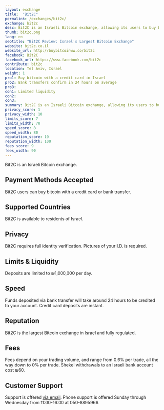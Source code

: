 ```yaml
---
layout: exchange
title:  "Bit2C"
permalink: /exchanges/bit2c/
exchange: bit2c
desc: Bit2C is an Israeli Bitcoin exchange, allowing its users to buy bitcoin via local bank transfer or credit card. 
thumb: bit2c.png
lang: en
seotitle: "Bit2C Review: Israel's Largest Bitcoin Exchange"
website: bit2c.co.il
website_url: http://buybitcoinww.co/bit2c
facebook: Bit2C
facebook_url: https://www.facebook.com/bit2c
contribute: bit2c
location: Tel Aviv, Israel
weight: 1
pro1: Buy bitcoin with a credit card in Israel
pro2: Bank transfers confirm in 24 hours on average
pro3: 
con1: Limited liquidity
con2: 
con3:
summary: Bit2C is an Israeli Bitcoin exchange, allowing its users to buy bitcoin via local bank transfer or credit card.  
privacy_score: 1
privacy_width: 10
limits_score: 7
limits_width: 70
speed_score: 8
speed_width: 80
reputation_score: 10
reputation_width: 100
fees_score: 9
fees_width: 90
---
```

Bit2C is an Israeli Bitcoin exchange.

## Payment Methods Accepted
Bit2C users can buy bitcoin with a credit card or bank transfer. 

## Supported Countries
Bit2C is available to residents of Israel. 

## Privacy
Bit2C requires full identity verification. Pictures of your I.D. is required. 

## Limits & Liquidity
Deposits are limited to ₪1,000,000 per day.  

## Speed
Funds deposited via bank transfer will take around 24 hours to be credited to your account. Credit card deposits are instant.  

## Reputation
Bit2C is the largest Bitcoin exchange in Israel and fully regulated. 

## Fees
Fees depend on your trading volume, and range from 0.6% per trade, all the way down to 0% per trade. Shekel withdrawals to an Israeli bank account cost ₪60. 

## Customer Support
Support is offered [via email](https://www.bit2c.co.il/home/contact?lang=eng). Phone support is offered Sunday through Wednesday from 11:00-16:00 at 050-8895966. 

